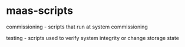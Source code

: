 # maas-scripts
commissioning - scripts that run at system commissioning

testing - scripts used to verify system integrity or change storage state
